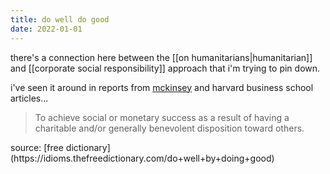 ```yaml
---
title: do well do good
date: 2022-01-01
---
```


there's a connection here between the [[on humanitarians|humanitarian]] and [[corporate social responsibility]] approach that i'm trying to pin down.

i've seen it around in reports from [mckinsey](https://www.mckinsey.com/mgi/overview/in-the-news/the-necessity-of-doing-well-by-doing-good) and harvard business school articles... 

<blockquote>To achieve social or monetary success as a result of having a charitable and/or generally benevolent disposition toward others. </blockquote>
source: [free dictionary](https://idioms.thefreedictionary.com/do+well+by+doing+good) 